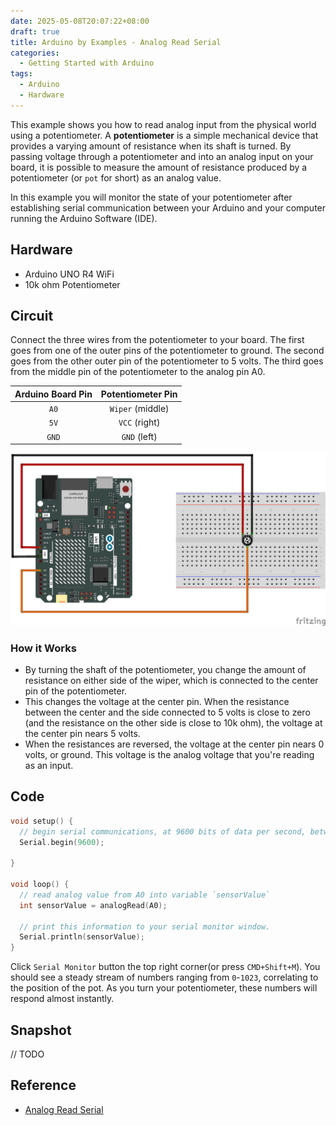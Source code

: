 ```yaml
---
date: 2025-05-08T20:07:22+08:00
draft: true
title: Arduino by Examples - Analog Read Serial
categories: 
  - Getting Started with Arduino
tags:
  - Arduino
  - Hardware 
---
```

This example shows you how to read analog input from the physical world using a potentiometer. 
A **potentiometer** is a simple mechanical device that provides a varying amount of resistance when its shaft is turned. 
By passing voltage through a potentiometer and into an analog input on your board, it is possible to measure the amount of resistance produced by a potentiometer (or `pot` for short) as an analog value. 

In this example you will monitor the state of your potentiometer after establishing serial communication between your Arduino and your computer running the Arduino Software (IDE).

## Hardware
* Arduino UNO R4 WiFi
* 10k ohm Potentiometer

## Circuit

Connect the three wires from the potentiometer to your board. The first goes from one of the outer pins of the potentiometer to ground. The second goes from the other outer pin of the potentiometer to 5 volts. The third goes from the middle pin of the potentiometer to the analog pin A0.
<div class="flex flex-row gap-3"> 
<div class="flex-none">

|Arduino Board Pin|Potentiometer Pin|
|:----:|:----:|
|`A0`|`Wiper` (middle)|
|`5V`| `VCC` (right)|
|`GND`| `GND` (left)|

</div>
<div class="flex-">

![](fritzing/circuit_bb.png)

</div>
</div>

### How it Works
* By turning the shaft of the potentiometer, you change the amount of resistance on either side of the wiper, which is connected to the center pin of the potentiometer. 
* This changes the voltage at the center pin. When the resistance between the center and the side connected to 5 volts is close to zero (and the resistance on the other side is close to 10k ohm), the voltage at the center pin nears 5 volts. 
* When the resistances are reversed, the voltage at the center pin nears 0 volts, or ground. This voltage is the analog voltage that you're reading as an input.


## Code

```cpp
void setup() {
  // begin serial communications, at 9600 bits of data per second, between the board and the computer
  Serial.begin(9600);

}

void loop() {
  // read analog value from A0 into variable `sensorValue`
  int sensorValue = analogRead(A0);

  // print this information to your serial monitor window. 
  Serial.println(sensorValue);
}
```

Click `Serial Monitor` button the top right corner(or press `CMD+Shift+M`). 
You should see a steady stream of numbers ranging from `0`-`1023`, correlating to the position of the pot. As you turn your potentiometer, these numbers will respond almost instantly.


## Snapshot
// TODO

## Reference
* [Analog Read Serial](https://docs.arduino.cc/built-in-examples/basics/AnalogReadSerial/)

